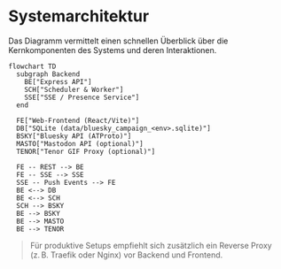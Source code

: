 # Systemarchitektur

Das Diagramm vermittelt einen schnellen Überblick über die Kernkomponenten des Systems und deren Interaktionen.

```mermaid
flowchart TD
  subgraph Backend
    BE["Express API"]
    SCH["Scheduler & Worker"]
    SSE["SSE / Presence Service"]
  end

  FE["Web-Frontend (React/Vite)"]
  DB["SQLite (data/bluesky_campaign_<env>.sqlite)"]
  BSKY["Bluesky API (ATProto)"]
  MASTO["Mastodon API (optional)"]
  TENOR["Tenor GIF Proxy (optional)"]

  FE -- REST --> BE
  FE -- SSE --> SSE
  SSE -- Push Events --> FE
  BE <--> DB
  BE <--> SCH
  SCH --> BSKY
  BE --> BSKY
  BE --> MASTO
  BE --> TENOR
```

> Für produktive Setups empfiehlt sich zusätzlich ein Reverse Proxy (z. B. Traefik oder Nginx) vor Backend und Frontend.
